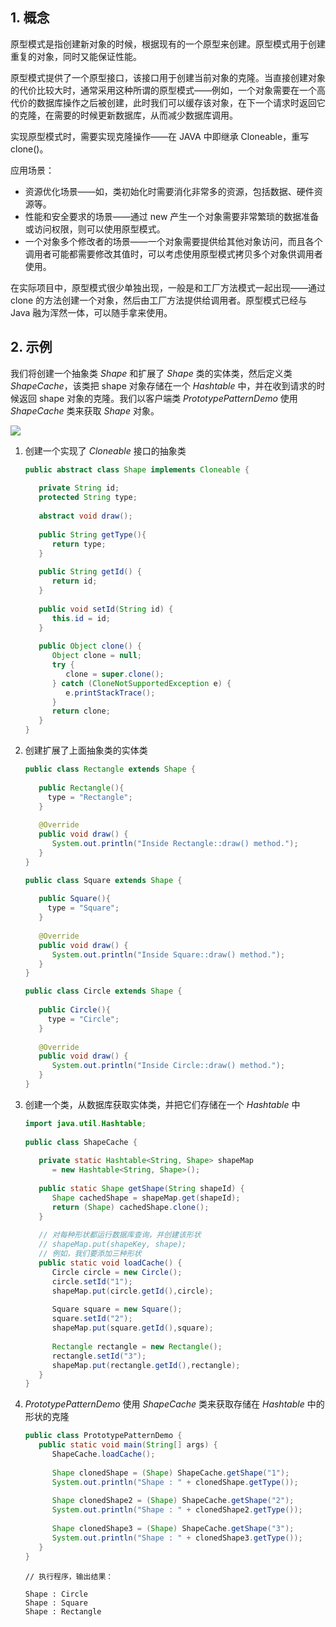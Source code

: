 ## 1. 概念

原型模式是指创建新对象的时候，根据现有的一个原型来创建。原型模式用于创建重复的对象，同时又能保证性能。

原型模式提供了一个原型接口，该接口用于创建当前对象的克隆。当直接创建对象的代价比较大时，通常采用这种所谓的原型模式——例如，一个对象需要在一个高代价的数据库操作之后被创建，此时我们可以缓存该对象，在下一个请求时返回它的克隆，在需要的时候更新数据库，从而减少数据库调用。

实现原型模式时，需要实现克隆操作——在 JAVA 中即继承 Cloneable，重写 clone()。

应用场景：

- 资源优化场景——如，类初始化时需要消化非常多的资源，包括数据、硬件资源等。 
- 性能和安全要求的场景——通过 new 产生一个对象需要非常繁琐的数据准备或访问权限，则可以使用原型模式。 
- 一个对象多个修改者的场景——一个对象需要提供给其他对象访问，而且各个调用者可能都需要修改其值时，可以考虑使用原型模式拷贝多个对象供调用者使用。

在实际项目中，原型模式很少单独出现，一般是和工厂方法模式一起出现——通过 clone 的方法创建一个对象，然后由工厂方法提供给调用者。原型模式已经与 Java 融为浑然一体，可以随手拿来使用。

## 2. 示例

我们将创建一个抽象类 *Shape* 和扩展了 *Shape* 类的实体类，然后定义类 *ShapeCache*，该类把 shape 对象存储在一个 *Hashtable* 中，并在收到请求的时候返回 shape 对象的克隆。我们以客户端类 *PrototypePatternDemo* 使用 *ShapeCache* 类来获取 *Shape* 对象。

![](https://chua-n.gitee.io/blog-images/notebooks/Java/73.png)

1. 创建一个实现了 *Cloneable* 接口的抽象类

    ```java
    public abstract class Shape implements Cloneable {
       
       private String id;
       protected String type;
       
       abstract void draw();
       
       public String getType(){
          return type;
       }
       
       public String getId() {
          return id;
       }
       
       public void setId(String id) {
          this.id = id;
       }
       
       public Object clone() {
          Object clone = null;
          try {
             clone = super.clone();
          } catch (CloneNotSupportedException e) {
             e.printStackTrace();
          }
          return clone;
       }
    }
    ```

2. 创建扩展了上面抽象类的实体类

    ```java
    public class Rectangle extends Shape {
     
       public Rectangle(){
         type = "Rectangle";
       }
     
       @Override
       public void draw() {
          System.out.println("Inside Rectangle::draw() method.");
       }
    }
    ```

    ```java
    public class Square extends Shape {
     
       public Square(){
         type = "Square";
       }
     
       @Override
       public void draw() {
          System.out.println("Inside Square::draw() method.");
       }
    }
    ```

    ```java
    public class Circle extends Shape {
     
       public Circle(){
         type = "Circle";
       }
     
       @Override
       public void draw() {
          System.out.println("Inside Circle::draw() method.");
       }
    }
    ```

3. 创建一个类，从数据库获取实体类，并把它们存储在一个 *Hashtable* 中

    ```java
    import java.util.Hashtable;
     
    public class ShapeCache {
        
       private static Hashtable<String, Shape> shapeMap 
          = new Hashtable<String, Shape>();
     
       public static Shape getShape(String shapeId) {
          Shape cachedShape = shapeMap.get(shapeId);
          return (Shape) cachedShape.clone();
       }
     
       // 对每种形状都运行数据库查询，并创建该形状
       // shapeMap.put(shapeKey, shape);
       // 例如，我们要添加三种形状
       public static void loadCache() {
          Circle circle = new Circle();
          circle.setId("1");
          shapeMap.put(circle.getId(),circle);
     
          Square square = new Square();
          square.setId("2");
          shapeMap.put(square.getId(),square);
     
          Rectangle rectangle = new Rectangle();
          rectangle.setId("3");
          shapeMap.put(rectangle.getId(),rectangle);
       }
    }
    ```

4. *PrototypePatternDemo* 使用 *ShapeCache* 类来获取存储在 *Hashtable* 中的形状的克隆

    ```java
    public class PrototypePatternDemo {
       public static void main(String[] args) {
          ShapeCache.loadCache();
     
          Shape clonedShape = (Shape) ShapeCache.getShape("1");
          System.out.println("Shape : " + clonedShape.getType());        
     
          Shape clonedShape2 = (Shape) ShapeCache.getShape("2");
          System.out.println("Shape : " + clonedShape2.getType());        
     
          Shape clonedShape3 = (Shape) ShapeCache.getShape("3");
          System.out.println("Shape : " + clonedShape3.getType());        
       }
    }
    ```

    ```text
    // 执行程序，输出结果：
    
    Shape : Circle
    Shape : Square
    Shape : Rectangle
    ```

